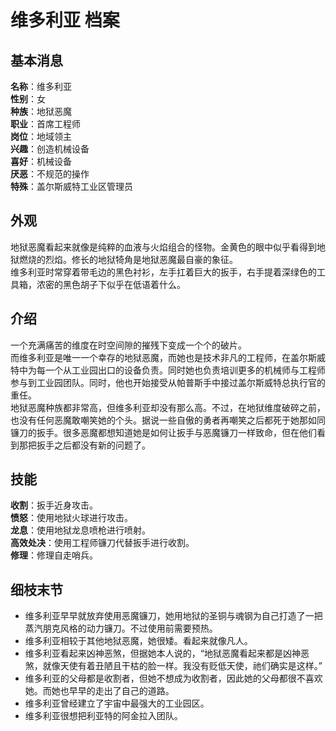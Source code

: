 # 维多利亚 档案

## 基本消息

**名称**：维多利亚  
**性别**：女  
**种族**：地狱恶魔  
**职业**：首席工程师  
**岗位**：地域领主  
**兴趣**：创造机械设备  
**喜好**：机械设备  
**厌恶**：不规范的操作  
**特殊**：盖尔斯威特工业区管理员

## 外观

地狱恶魔看起来就像是纯粹的血液与火焰组合的怪物。金黄色的眼中似乎看得到地狱燃烧的烈焰。修长的地狱犄角是地狱恶魔最自豪的象征。  
维多利亚时常穿着带毛边的黑色衬衫，左手扛着巨大的扳手，右手提着深绿色的工具箱，浓密的黑色胡子下似乎在低语着什么。

## 介绍

一个充满痛苦的维度在时空间隙的摧残下变成一个个的破片。  
而维多利亚是唯一一个幸存的地狱恶魔，而她也是技术非凡的工程师，在盖尔斯威特中为每一个从工业园出口的设备负责。同时她也负责培训更多的机械师与工程师参与到工业园团队。同时，他也开始接受从帕普斯手中接过盖尔斯威特总执行官的重任。  
地狱恶魔种族都非常高，但维多利亚却没有那么高。不过，在地狱维度破碎之前，也没有任何恶魔敢嘲笑她的个头。据说一些自傲的勇者再嘲笑之后都死于她那如同镰刀的扳手。很多恶魔都想知道她是如何让扳手与恶魔镰刀一样致命，但在他们看到那把扳手之后都没有新的问题了。

## 技能

**收割**：扳手近身攻击。  
**愤怒**：使用地狱火球进行攻击。  
**龙息**：使用地狱龙息喷枪进行喷射。  
**高效处决**：使用工程师镰刀代替扳手进行收割。  
**修理**：修理自走哨兵。

## 细枝末节

-   维多利亚早早就放弃使用恶魔镰刀，她用地狱的圣铜与魂钢为自己打造了一把蒸汽朋克风格的动力镰刀。不过使用前需要预热。
-   维多利亚相较于其他地狱恶魔，她很矮。看起来就像凡人。
-   维多利亚看起来凶神恶煞，但据她本人说的，“地狱恶魔看起来都是凶神恶煞，就像天使有着丑陋且干枯的脸一样。我没有贬低天使，祂们确实是这样。”
-   维多利亚的父母都是收割者，但她不想成为收割者，因此她的父母都很不喜欢她。而她也早早的走出了自己的道路。
-   维多利亚曾经建立了宇宙中最强大的工业园区。
-   维多利亚很想把利亚特的阿金拉入团队。
